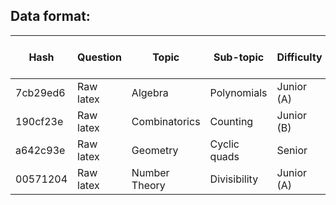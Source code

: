 ## Data format:

| Hash     | Question  | Topic         | Sub-topic    | Difficulty | Image (Array)   | Solution  | Solution image (Array) | Source name | Source year |
| -------- | --------- | ------------- | ------------ | ---------- | --------------- | --------- | ---------------------- | ----------- | ----------- |
| 7cb29ed6 | Raw latex | Algebra       | Polynomials  | Junior (A) |                 | Raw latex |                        | SMO(J)      | 2015        |
| 190cf23e | Raw latex | Combinatorics | Counting     | Junior (B) |                 | Raw latex | 190cf23e-s1.png        | SMO(J)      | 2015        |
| a642c93e | Raw latex | Geometry      | Cyclic quads | Senior     | a642c93e-q1.png | Raw latex | a642c93e-s1.png        | AIME        | 1997        |
| 00571204 | Raw latex | Number Theory | Divisibility | Junior (A) |                 | Raw latex |                        | AMC 10A     | 2018        |


